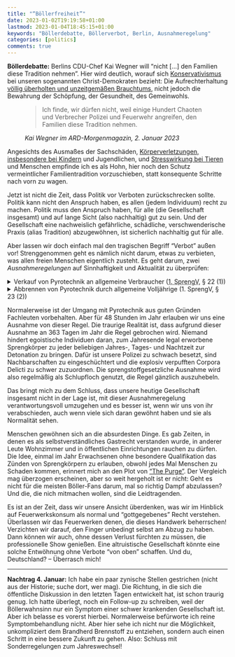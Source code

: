 ```yaml
---
title: "“Böllerfreiheit”"
date: 2023-01-02T19:19:58+01:00
lastmod: 2023-01-04T18:45:15+01:00
keywords: "Böllerdebatte, Böllerverbot, Berlin, Ausnahmeregelung"
categories: [politics]
comments: true
---
```


**Böllerdebatte:** Berlins CDU-Chef Kai Wegner will “nicht […] den Familien diese Tradition
nehmen”. Hier wird deutlich, worauf sich
[Konservativismus](https://de.wikipedia.org/wiki/Konservatismus) bei unseren sogenannten
Christ-Demokraten bezieht: Die Aufrechterhaltung
[völlig überholten und unzeitgemäßen Brauchtums](https://de.wikipedia.org/wiki/Feuerwerk#Gesellschaftliche_und_politische_Funktionen_von_Feuerwerk),
nicht jedoch die Bewahrung der Schöpfung, der Gesundheit, des Gemeinwohls.

<!--more-->

<figure>
  <blockquote cite="https://www.ardmediathek.de/video/morgenmagazin/wegner-fuer-ausweitung-von-boellerverbotszonen/das-erste/Y3JpZDovL2Rhc2Vyc3RlLmRlL21vcmdlbm1hZ2F6aW4vYTM3MmY0ODYtMDk4Yi00OThiLTljNDEtZWEyYWE5MzBhMTdk">
  Ich finde, wir dürfen nicht, weil einige Hundert Chaoten und Verbrecher Polizei und Feuerwehr
  angreifen, den Familien diese Tradition nehmen.
  </blockquote>
  <figcaption><cite>Kai Wegner im ARD-Morgenmagazin, 2. Januar 2023</cite></figcaption>
</figure>

Angesichts des Ausmaßes der Sachschäden,
[Körperverletzungen, insbesondere bei Kindern](https://www.wp.de/region/sauer-und-siegerland/boeller-explodiert-in-kapuze-zweijaehriger-schwer-verletzt-id237266485.html)
und Jugendlichen, und
[Stresswirkung bei Tieren](https://www.wp.de/region/sauer-und-siegerland/boeller-explodiert-in-kapuze-zweijaehriger-schwer-verletzt-id237266485.html)
und Menschen empfinde ich es als Hohn, hier noch den Schutz vermeintlicher Familientradition
vorzuschieben, statt konsequente Schritte nach vorn zu wagen.

Jetzt ist nicht die Zeit, dass Politik vor Verboten zurückschrecken sollte. Politik kann nicht
den Anspruch haben, es allen (jedem Individuum) recht zu machen. Politik muss den Anspruch
haben, für alle (die Gesellschaft insgesamt) und auf lange Sicht (also nachhaltig) gut zu sein.
Und der Gesellschaft eine nachweislich gefährliche, schädliche, verschwenderische Praxis (alias
Tradition) abzugewöhnen, ist sicherlich nachhaltig gut für alle.

Aber lassen wir doch einfach mal den tragischen Begriff “Verbot” außen vor! Strenggenommen geht
es nämlich nicht darum, etwas zu verbieten, was allen freien Menschen eigentlich zusteht. Es
geht darum, zwei _Ausnahmeregelungen_ auf Sinnhaftigkeit und Aktualität zu überprüfen:

<details>
  <summary>Verkauf von Pyrotechnik an allgemeine Verbraucher
  (<abbr title="Erste Verordnung zum Sprengstoffgesetz">1. SprengV</abbr>, § 22 (1))</summary>
  <figure>
    <blockquote cite="https://www.gesetze-im-internet.de/sprengv_1/__22.html">
    Pyrotechnische Gegenstände der Kategorie 2 dürfen dem Verbraucher […] nur in der Zeit vom 29.
    bis 31. Dezember überlassen werden.
    </blockquote>
    <figcaption><cite>1. SprengV, § 22 (1)</cite></figcaption>
  </figure>
</details>

<details>
  <summary>Abbrennen von Pyrotechnik durch allgemeine Volljährige (1. SprengV, § 23 (2))</summary>
  <figure>
    <blockquote cite="https://www.gesetze-im-internet.de/sprengv_1/__23.html">
    Pyrotechnische Gegenstände der Kategorie 2 dürfen in der Zeit vom 2. Januar bis 30. Dezember 
    nur durch Inhaber einer Erlaubnis nach § 7 oder § 27, eines Befähigungsscheines nach § 20 des 
    Gesetzes oder einer Ausnahmebewilligung nach § 24 Absatz 1 verwendet (abgebrannt) werden.
    <em>Am 31. Dezember und 1. Januar dürfen sie auch von Personen abgebrannt werden, die das 18.
    Lebensjahr vollendet haben.</em>
    </blockquote>
    <figcaption><cite>1. SprengV, § 23 (2)</cite></figcaption>
  </figure>
</details>

Normalerweise ist der Umgang mit Pyrotechnik aus guten Gründen Fachleuten vorbehalten. Aber für
48 Stunden im Jahr erlauben wir uns eine Ausnahme von dieser Regel. Die traurige Realität ist,
dass aufgrund dieser Ausnahme an 363 Tagen im Jahr die Regel gebrochen wird. Niemand hindert
egoistische Individuen daran, zum Jahresende legal erworbene Sprengkörper zu jeder beliebigen
Jahres-, Tages- und Nachtzeit zur Detonation zu bringen. Dafür ist unsere Polizei zu schwach
besetzt, sind Nachbarschaften zu eingeschüchtert und die explosiv verpufften Corpora Delicti zu
schwer zuzuordnen. Die sprengstoffgesetzliche Ausnahme wird also regelmäßig als Schlupfloch
genutzt, die Regel gänzlich auszuhebeln.

Das bringt mich zu dem Schluss, dass unsere heutige Gesellschaft insgesamt nicht in der Lage
ist, mit dieser Ausnahmeregelung verantwortungsvoll umzugehen und es besser ist, wenn wir uns
von ihr verabschieden, auch wenn viele sich daran gewöhnt haben und sie als Normalität sehen.

Menschen gewöhnen sich an die absurdesten Dinge. Es gab Zeiten, in denen es als
selbstverständliches Gastrecht verstanden wurde, in anderer Leute Wohnzimmer und in öffentlichen
Einrichtungen rauchen zu dürfen. Die Idee, einmal im Jahr Erwachsenen ohne besondere
Qualifikation das Zünden von Sprengkörpern zu erlauben, obwohl jedes Mal Menschen zu Schaden
kommen, erinnert mich an den Plot von
[“The Purge”](https://de.wikipedia.org/wiki/The_Purge_%E2%80%93_Die_S%C3%A4uberung). Der
Vergleich mag überzogen erscheinen, aber so weit hergeholt ist er nicht: Geht es nicht für die
meisten Böller-Fans darum, mal so richtig Dampf abzulassen? Und die, die nich mitmachen wollen,
sind die Leidtragenden.

Es ist an der Zeit, dass wir unsere Ansicht überdenken, was wir im Hinblick auf Feuerwerkskonsum
als normal und “gottgegebenes” Recht verstehen. Überlassen wir das Feuerwerken denen, die dieses
Handwerk beherrschen! Verzichten wir darauf, den Finger unbedingt selbst am Abzug zu haben. Dann
können wir auch, ohne dessen Verlust fürchten zu müssen, die professionelle Show genießen. Eine
altruistische Gesellschaft könnte eine solche Entwöhnung ohne Verbote “von oben” schaffen. Und
du, Deutschland? – Überrasch mich!

---

**Nachtrag 4. Januar:** Ich habe ein paar zynische Stellen gestrichen (nicht aus der Historie;
suche dort, wer mag). Die Richtung, in die sich die öffentliche Diskussion in den letzten Tagen
entwickelt hat, ist schon traurig genug. Ich hatte überlegt, noch ein Follow-up zu schreiben,
weil der Böllerwahnsinn nur ein Symptom einer schwer krankenden Gesellschaft ist. Aber ich
belasse es vorerst hierbei. Normalerweise befürworte ich reine Symptombehandlung nicht. Aber
hier sehe ich nicht nur die Möglichkeit, unkompliziert dem Brandherd Brennstoff zu entziehen,
sondern auch einen Schritt in eine bessere Zukunft zu gehen. Also: Schluss mit Sonderregelungen
zum Jahreswechsel!
